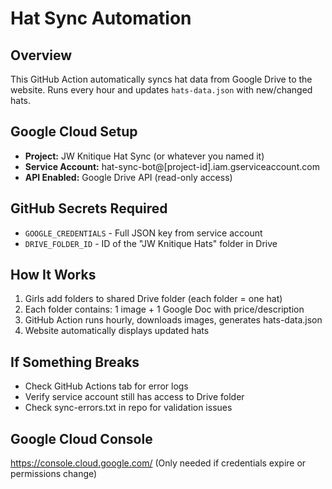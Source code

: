 # Hat Sync Automation

## Overview
This GitHub Action automatically syncs hat data from Google Drive to the website.
Runs every hour and updates `hats-data.json` with new/changed hats.

## Google Cloud Setup
- **Project:** JW Knitique Hat Sync (or whatever you named it)
- **Service Account:** hat-sync-bot@[project-id].iam.gserviceaccount.com
- **API Enabled:** Google Drive API (read-only access)

## GitHub Secrets Required
- `GOOGLE_CREDENTIALS` - Full JSON key from service account
- `DRIVE_FOLDER_ID` - ID of the "JW Knitique Hats" folder in Drive

## How It Works
1. Girls add folders to shared Drive folder (each folder = one hat)
2. Each folder contains: 1 image + 1 Google Doc with price/description
3. GitHub Action runs hourly, downloads images, generates hats-data.json
4. Website automatically displays updated hats

## If Something Breaks
- Check GitHub Actions tab for error logs
- Verify service account still has access to Drive folder
- Check sync-errors.txt in repo for validation issues

## Google Cloud Console
https://console.cloud.google.com/
(Only needed if credentials expire or permissions change)
